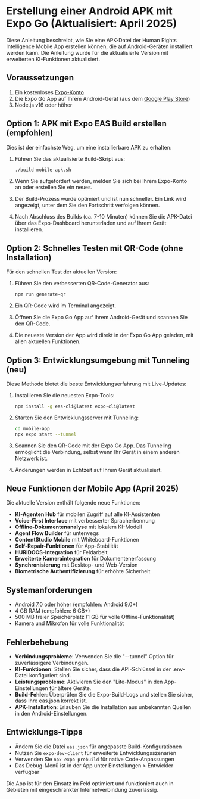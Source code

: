 # Erstellung einer Android APK mit Expo Go (Aktualisiert: April 2025)

Diese Anleitung beschreibt, wie Sie eine APK-Datei der Human Rights Intelligence Mobile App erstellen können, die auf Android-Geräten installiert werden kann. Die Anleitung wurde für die aktualisierte Version mit erweiterten KI-Funktionen aktualisiert.

## Voraussetzungen

1. Ein kostenloses [Expo-Konto](https://expo.dev/signup)
2. Die Expo Go App auf Ihrem Android-Gerät (aus dem [Google Play Store](https://play.google.com/store/apps/details?id=host.exp.exponent))
3. Node.js v16 oder höher

## Option 1: APK mit Expo EAS Build erstellen (empfohlen)

Dies ist der einfachste Weg, um eine installierbare APK zu erhalten:

1. Führen Sie das aktualisierte Build-Skript aus:
   ```bash
   ./build-mobile-apk.sh
   ```
   
2. Wenn Sie aufgefordert werden, melden Sie sich bei Ihrem Expo-Konto an oder erstellen Sie ein neues.

3. Der Build-Prozess wurde optimiert und ist nun schneller. Ein Link wird angezeigt, unter dem Sie den Fortschritt verfolgen können.

4. Nach Abschluss des Builds (ca. 7-10 Minuten) können Sie die APK-Datei über das Expo-Dashboard herunterladen und auf Ihrem Gerät installieren.

## Option 2: Schnelles Testen mit QR-Code (ohne Installation)

Für den schnellen Test der aktuellen Version:

1. Führen Sie den verbesserten QR-Code-Generator aus:
   ```bash
   npm run generate-qr
   ```

2. Ein QR-Code wird im Terminal angezeigt.

3. Öffnen Sie die Expo Go App auf Ihrem Android-Gerät und scannen Sie den QR-Code.

4. Die neueste Version der App wird direkt in der Expo Go App geladen, mit allen aktuellen Funktionen.

## Option 3: Entwicklungsumgebung mit Tunneling (neu)

Diese Methode bietet die beste Entwicklungserfahrung mit Live-Updates:

1. Installieren Sie die neuesten Expo-Tools:
   ```bash
   npm install -g eas-cli@latest expo-cli@latest
   ```

2. Starten Sie den Entwicklungsserver mit Tunneling:
   ```bash
   cd mobile-app
   npx expo start --tunnel
   ```

3. Scannen Sie den QR-Code mit der Expo Go App. Das Tunneling ermöglicht die Verbindung, selbst wenn Ihr Gerät in einem anderen Netzwerk ist.

4. Änderungen werden in Echtzeit auf Ihrem Gerät aktualisiert.

## Neue Funktionen der Mobile App (April 2025)

Die aktuelle Version enthält folgende neue Funktionen:

- **KI-Agenten Hub** für mobilen Zugriff auf alle KI-Assistenten
- **Voice-First Interface** mit verbesserter Spracherkennung
- **Offline-Dokumentenanalyse** mit lokalem KI-Modell
- **Agent Flow Builder** für unterwegs
- **ContentStudio Mobile** mit Whiteboard-Funktionen
- **Self-Repair-Funktionen** für App-Stabilität
- **HURIDOCS-Integration** für Feldarbeit
- **Erweiterte Kameraintegration** für Dokumentenerfassung
- **Synchronisierung** mit Desktop- und Web-Version
- **Biometrische Authentifizierung** für erhöhte Sicherheit

## Systemanforderungen

- Android 7.0 oder höher (empfohlen: Android 9.0+)
- 4 GB RAM (empfohlen: 6 GB+)
- 500 MB freier Speicherplatz (1 GB für volle Offline-Funktionalität)
- Kamera und Mikrofon für volle Funktionalität

## Fehlerbehebung

- **Verbindungsprobleme**: Verwenden Sie die "--tunnel" Option für zuverlässigere Verbindungen.
- **KI-Funktionen**: Stellen Sie sicher, dass die API-Schlüssel in der .env-Datei konfiguriert sind.
- **Leistungsprobleme**: Aktivieren Sie den "Lite-Modus" in den App-Einstellungen für ältere Geräte.
- **Build-Fehler**: Überprüfen Sie die Expo-Build-Logs und stellen Sie sicher, dass Ihre eas.json korrekt ist.
- **APK-Installation**: Erlauben Sie die Installation aus unbekannten Quellen in den Android-Einstellungen.

## Entwicklungs-Tipps

- Ändern Sie die Datei `eas.json` für angepasste Build-Konfigurationen
- Nutzen Sie `expo-dev-client` für erweiterte Entwicklungsszenarien
- Verwenden Sie `npx expo prebuild` für native Code-Anpassungen
- Das Debug-Menü ist in der App unter Einstellungen > Entwickler verfügbar

Die App ist für den Einsatz im Feld optimiert und funktioniert auch in Gebieten mit eingeschränkter Internetverbindung zuverlässig.